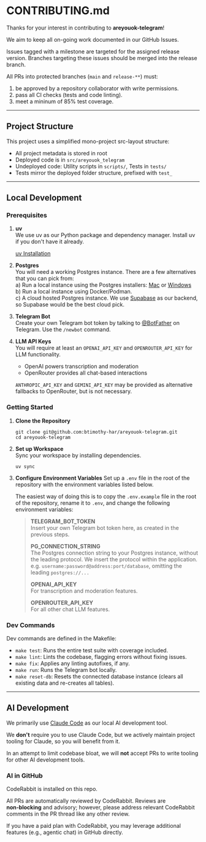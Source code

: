 # CONTRIBUTING.md

Thanks for your interest in contributing to **areyouok-telegram**!

We aim to keep all on-going work documented in our GitHub Issues.

Issues tagged with a milestone are targeted for the assigned release version. Branches targeting these issues should be merged into the release branch.

All PRs into protected branches (`main` and `release-**`) must:
1) be approved by a repository collaborator with write permissions.
2) pass all CI checks (tests and code linting).
3) meet a mininum of 85% test coverage.

---

## Project Structure

This project uses a simplified mono-project src-layout structure:

- All project metadata is stored in root
- Deployed code is in `src/areyouok_telegram`
- Undeployed code: Utility scripts in `scripts/`, Tests in `tests/`
- Tests mirror the deployed folder structure, prefixed with `test_`

---

## Local Development

### Prerequisites

1. **uv**  
   We use uv as our Python package and dependency manager.
   Install uv if you don't have it already.

   [uv Installation](https://docs.astral.sh/uv/getting-started/installation/)

2. **Postgres**<br />
   You will need a working Postgres instance. There are a few alternatives that you can pick from:
   <br />a) Run a local instance using the Postgres installers: [Mac](https://postgresapp.com) or [Windows](https://www.postgresql.org/download/windows/)
   <br />b) Run a local instance using Docker/Podman.
   <br />c) A cloud hosted Postgres instance. We use [Supabase](https://supabase.com/) as our backend, so Supabase would be the best cloud pick.

3. **Telegram Bot**<br />
   Create your own Telegram bot token by talking to [@BotFather](https://t.me/botfather) on Telegram. Use the `/newbot` command.

4. **LLM API Keys**<br />
   You will require at least an `OPENAI_API_KEY` and `OPENROUTER_API_KEY` for LLM functionality.
   - OpenAI powers transcription and moderation
   - OpenRouter provides all chat-based interactions

   `ANTHROPIC_API_KEY` and `GEMINI_API_KEY` may be provided as alternative fallbacks to OpenRouter, but is not necessary.

### Getting Started

1. **Clone the Repository**  
   ```
   git clone git@github.com:btimothy-har/areyouok-telegram.git
   cd areyouok-telegram
   ```

2. **Set up Workspace**  
   Sync your workspace by installing dependencies.
   ```
   uv sync
   ```

3. **Configure Environment Variables** 
   Set up a `.env` file in the root of the repository with the environment variables listed below.

   The easiest way of doing this is to copy the `.env.example` file in the root of the repository, rename it to `.env`, and change the following environment variables:
   > 
   > **TELEGRAM_BOT_TOKEN**<br />
   Insert your own Telegram bot token here, as created in the previous steps.
   >
   > **PG_CONNECTION_STRING**<br />
   The Postgres connection string to your Postgres instance, without the leading protocol. We insert the protocol within the application.
   e.g. `username:password@address:port/database`, omitting the leading `postgres://...`
   > 
   > **OPENAI_API_KEY**<br />
   For transcription and moderation features.
   > 
   > **OPENROUTER_API_KEY**<br />
   For all other chat LLM features.

### Dev Commands

Dev commands are defined in the Makefile:

- `make test`: Runs the entire test suite with coverage included.
- `make lint`: Lints the codebase, flagging errors without fixing issues.
- `make fix`: Applies any linting autofixes, if any.
- `make run`: Runs the Telegram bot locally.
- `make reset-db`: Resets the connected database instance (clears all existing data and re-creates all tables).

---

## AI Development

We primarily use [Claude Code](https://www.anthropic.com/claude-code) as our local AI development tool.

We **don't** require you to use Claude Code, but we actively maintain project tooling for Claude, so you will benefit from it.

In an attempt to limit codebase bloat, we will **not** accept PRs to write tooling for other AI development tools.

### AI in GitHub
CodeRabbit is installed on this repo.

All PRs are automatically reviewed by CodeRabbit. Reviews are **non‑blocking** and advisory; however, please address relevant CodeRabbit comments in the PR thread like any other review.

If you have a paid plan with CodeRabbit, you may leverage additional features (e.g., agentic chat) in GitHub directly.
